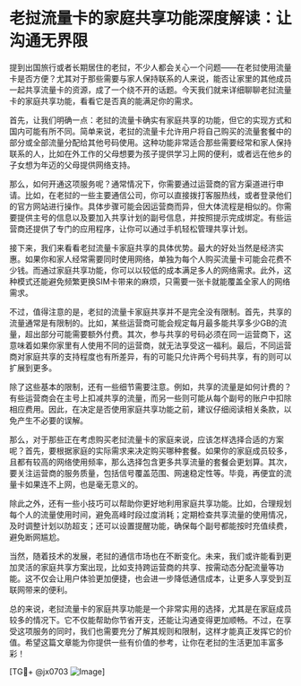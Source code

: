 # 老挝流量卡的家庭共享功能深度解读：让沟通无界限

提到出国旅行或者长期居住的老挝，不少人都会关心一个问题——在老挝使用流量卡是否方便？尤其对于那些需要与家人保持联系的人来说，能否让家里的其他成员一起共享流量卡的资源，成了一个绕不开的话题。今天我们就来详细聊聊老挝流量卡的家庭共享功能，看看它是否真的能满足你的需求。

首先，让我们明确一点：老挝的流量卡确实有家庭共享的功能，但它的实现方式和国内可能有所不同。简单来说，老挝的流量卡允许用户将自己购买的流量套餐中的部分或全部流量分配给其他号码使用。这种功能非常适合那些需要经常和家人保持联系的人，比如在外工作的父母想要为孩子提供学习上网的便利，或者远在他乡的子女想为年迈的父母提供网络支持。

那么，如何开通这项服务呢？通常情况下，你需要通过运营商的官方渠道进行申请。比如，在老挝的一些主要通信公司，你可以直接拨打客服热线，或者登录他们的官方网站进行操作。具体步骤可能会因运营商而异，但大体流程是相似的。你需要提供主号的信息以及要加入共享计划的副号信息，并按照提示完成绑定。有些运营商还提供了专门的应用程序，让你可以通过手机轻松管理共享计划。

接下来，我们来看看老挝流量卡家庭共享的具体优势。最大的好处当然是经济实惠。如果你和家人经常需要同时使用网络，单独为每个人购买流量卡可能会花费不少钱。而通过家庭共享功能，你可以以较低的成本满足多人的网络需求。此外，这种模式还能避免频繁更换SIM卡带来的麻烦，只需要一张卡就能覆盖全家人的网络需求。

不过，值得注意的是，老挝的流量卡家庭共享并不是完全没有限制。首先，共享的流量通常是有限制的。比如，某些运营商可能会规定每月最多能共享多少GB的流量，超出部分可能需要额外付费。其次，参与共享的号码必须在同一运营商下，这意味着如果你家里有人使用不同的运营商，就无法享受这一福利。最后，不同运营商对家庭共享的支持程度也有所差异，有的可能只允许两个号码共享，有的则可以扩展到更多。

除了这些基本的限制，还有一些细节需要注意。例如，共享的流量是如何计费的？有些运营商会在主号上扣减共享的流量，而另一些则可能从每个副号的账户中扣除相应费用。因此，在决定是否使用家庭共享功能之前，建议仔细阅读相关条款，以免产生不必要的误解。

那么，对于那些正在考虑购买老挝流量卡的家庭来说，应该怎样选择合适的方案呢？首先，要根据家庭的实际需求来决定购买哪种套餐。如果你的家庭成员较多，且都有较高的网络使用频率，那么选择包含更多共享流量的套餐会更划算。其次，要关注运营商的服务质量，包括信号覆盖范围、网速稳定性等。毕竟，再便宜的流量卡如果连不上网，也是毫无意义的。

除此之外，还有一些小技巧可以帮助你更好地利用家庭共享功能。比如，合理规划每个人的流量使用时间，避免高峰时段过度消耗；定期检查共享流量的使用情况，及时调整计划以防超支；还可以设置提醒功能，确保每个副号都能按时充值续费，避免断网尴尬。

当然，随着技术的发展，老挝的通信市场也在不断变化。未来，我们或许能看到更加灵活的家庭共享方案出现，比如支持跨运营商的共享、按需动态分配流量等功能。这不仅会让用户体验更加便捷，也会进一步降低通信成本，让更多人享受到互联网带来的便利。

总的来说，老挝流量卡的家庭共享功能是一个非常实用的选择，尤其是在家庭成员较多的情况下。它不仅能帮助你节省开支，还能让沟通变得更加顺畅。不过，在享受这项服务的同时，我们也需要充分了解其规则和限制，这样才能真正发挥它的价值。希望这篇文章能为你提供一些有价值的参考，让你在老挝的生活更加丰富多彩！

[TG💪+ @jx0703 ![Image](https://github.com/user-attachments/assets/dbca1d08-cadb-493c-b0ec-ad6f7a83f270)]